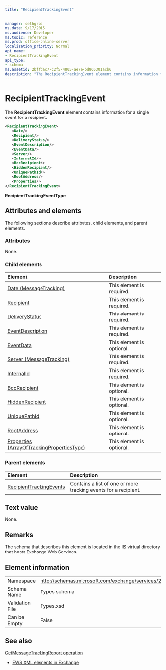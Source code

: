 ```yaml
---
title: "RecipientTrackingEvent"
 
 
manager: sethgros
ms.date: 9/17/2015
ms.audience: Developer
ms.topic: reference
ms.prod: office-online-server
localization_priority: Normal
api_name:
- RecipientTrackingEvent
api_type:
- schema
ms.assetid: 2bffdac7-c2f5-4805-ae7e-bd865301acb6
description: "The RecipientTrackingEvent element contains information for a single event for a recipient."
---
```


# RecipientTrackingEvent

The **RecipientTrackingEvent** element contains information for a single event for a recipient. 
  
```XML
<RecipientTrackingEvent>
   <Date/>
   <Recipient/>
   <DeliveryStatus/>
   <EventDescription/>
   <EventData/>
   <Server/>
   <InternalId/>
   <BccRecipient/>
   <HiddenRecipient/>
   <UniquePathId/>
   <RootAddress/>
   <Properties/>
</RecipientTrackingEvent>
```

 **RecipientTrackingEventType**
## Attributes and elements

The following sections describe attributes, child elements, and parent elements.
  
### Attributes

None.
  
### Child elements

|**Element**|**Description**|
|:-----|:-----|
|[Date (MessageTracking)](date-messagetracking.md) <br/> |This element is required.  <br/> |
|[Recipient](recipient.md) <br/> |This element is required.  <br/> |
|[DeliveryStatus](deliverystatus.md) <br/> |This element is required.  <br/> |
|[EventDescription](eventdescription.md) <br/> |This element is required.  <br/> |
|[EventData](eventdata.md) <br/> |This element is optional.  <br/> |
|[Server (MessageTracking)](server-messagetracking.md) <br/> |This element is required.  <br/> |
|[InternalId](internalid.md) <br/> |This element is required.  <br/> |
|[BccRecipient](bccrecipient.md) <br/> |This element is optional.  <br/> |
|[HiddenRecipient](hiddenrecipient.md) <br/> |This element is optional.  <br/> |
|[UniquePathId](uniquepathid.md) <br/> |This element is optional.  <br/> |
|[RootAddress](rootaddress.md) <br/> |This element is optional.  <br/> |
|[Properties (ArrayOfTrackingPropertiesType)](properties-arrayoftrackingpropertiestype.md) <br/> |This element is optional.  <br/> |
   
### Parent elements

|**Element**|**Description**|
|:-----|:-----|
|[RecipientTrackingEvents](recipienttrackingevents.md) <br/> |Contains a list of one or more tracking events for a recipient.  <br/> |
   
## Text value

None.
  
## Remarks

The schema that describes this element is located in the IIS virtual directory that hosts Exchange Web Services.
  
## Element information

|||
|:-----|:-----|
|Namespace  <br/> |http://schemas.microsoft.com/exchange/services/2006/types  <br/> |
|Schema Name  <br/> |Types schema  <br/> |
|Validation File  <br/> |Types.xsd  <br/> |
|Can be Empty  <br/> |False  <br/> |
   
## See also



[GetMessageTrackingReport operation](getmessagetrackingreport-operation.md)


- [EWS XML elements in Exchange](ews-xml-elements-in-exchange.md)

